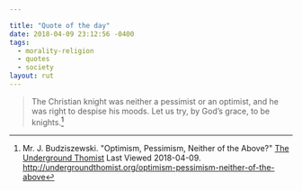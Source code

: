 ```yaml
---

title: "Quote of the day"
date: 2018-04-09 23:12:56 -0400
tags:
  - morality-religion
  - quotes
  - society
layout: rut
---
```



> The Christian knight was neither a pessimist or an optimist, and he was right to despise his moods.  Let us try, by God’s grace, to be knights.[^20180409-1]

[^20180409-1]: Mr. J. Budziszewski.  "Optimism, Pessimism, Neither of the Above?" [The Underground Thomist](http://undergroundthomist.org/) Last Viewed 2018-04-09. <http://undergroundthomist.org/optimism-pessimism-neither-of-the-above>
